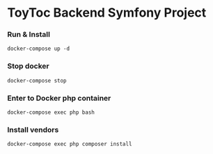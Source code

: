 # ToyToc Backend Symfony Project

### Run & Install

    docker-compose up -d

### Stop docker

    docker-compose stop

### Enter to Docker php container

    docker-compose exec php bash

### Install vendors

    docker-compose exec php composer install
